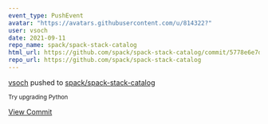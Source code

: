 ```yaml
---
event_type: PushEvent
avatar: "https://avatars.githubusercontent.com/u/814322?"
user: vsoch
date: 2021-09-11
repo_name: spack/spack-stack-catalog
html_url: https://github.com/spack/spack-stack-catalog/commit/5778e6e7dd21b41082afc6875fbb02ea7709818a
repo_url: https://github.com/spack/spack-stack-catalog
---
```


<a href='https://github.com/vsoch' target='_blank'>vsoch</a> pushed to <a href='https://github.com/spack/spack-stack-catalog' target='_blank'>spack/spack-stack-catalog</a>

<small>Try upgrading Python</small>

<a href='https://github.com/spack/spack-stack-catalog/commit/5778e6e7dd21b41082afc6875fbb02ea7709818a' target='_blank'>View Commit</a>